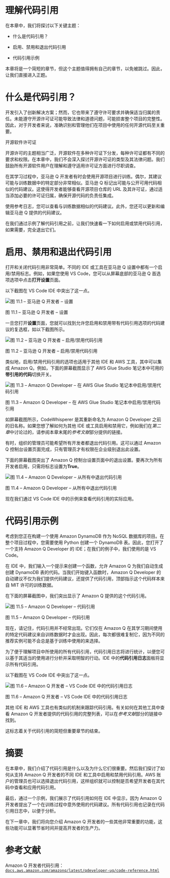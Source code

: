 

# 理解代码引用

在本章中，我们将探讨以下关键主题：

+   什么是代码引用？

+   启用、禁用和退出代码引用

+   代码引用示例

本章将是一个简短的章节，但这个主题值得拥有自己的章节，以免被跳过。因此，让我们直接进入正题。

# 什么是代码引用？

开发引入了创新解决方案；然而，它也带来了遵守许可要求并确保适当归属的责任。未能遵守开源许可证可能导致法律和道德问题，可能损害整个项目的完整性。因此，对于开发者来说，准确识别和管理他们在项目中使用的任何开源代码至关重要。

开源软件许可证

开源许可的主题相当广泛，开源软件在多种许可证下分发，每种许可证都有不同的要求和权限。在本章中，我们不会深入探讨开源许可证的类型及其法律问题。我们鼓励所有开源软件用户在理解和遵守适用许可证方面进行尽职调查。

在其学习过程中，亚马逊 Q 开发者有时会使用开源项目进行训练。偶尔，其建议可能与训练数据中的特定部分非常相似。亚马逊 Q 标记出可能与公开可用代码相似的代码建议。这使得开发者能够查看开源项目仓库的 URL 及其许可证，通过适当添加必要的许可证归属，确保开源代码的负责任集成。

使用参考日志，您可以查看与训练数据相似的代码建议。此外，您还可以更新和编辑亚马逊 Q 提供的代码建议。

在我们通过示例了解代码引用之前，让我们快速看一下如何启用或禁用代码引用，如果需要，完全退出它们。

# 启用、禁用和退出代码引用

打开和关闭代码引用非常简单。不同的 IDE 或工具在亚马逊 Q 设置中都有一个启用/禁用标志。例如，如果您使用 VS Code，您可以从屏幕底部的亚马逊 Q 首选项选项中点击**打开设置**页面。

以下截图在 VS Code IDE 中突出了这一点。

![图 11.1 – 亚马逊 Q 开发者 – 设置](img/B21378_11_1.jpg)

图 11.1 – 亚马逊 Q 开发者 – 设置

一旦您打开**设置**页面，您就可以找到允许您启用和禁用带有代码引用选项的代码建议的复选框，如以下截图所示。

![图 11.2 – 亚马逊 Q 开发者 – 启用/禁用代码引用](img/B21378_11_2.jpg)

图 11.2 – 亚马逊 Q 开发者 – 启用/禁用代码引用

类似地，启用/禁用代码引用的选项也适用于其他 IDE 和 AWS 工具，其中可以集成 Amazon Q。例如，下面的屏幕截图显示了 AWS Glue Studio 笔记本中可用的**带引用的代码**切换开关。

![图 11.3 – Amazon Q Developer – 在 AWS Glue Studio 笔记本中启用/禁用代码引用](img/B21378_11_3.jpg)

图 11.3 – Amazon Q Developer – 在 AWS Glue Studio 笔记本中启用/禁用代码引用

如屏幕截图所示，CodeWhisperer 是其重新命名为 Amazon Q Developer 之前的旧名称。如果您想了解如何为其他 IDE 或工具启用和禁用它，例如我们在*第二章*中讨论过的，请参阅本章末尾的*参考文献*部分提供的链接。

有时，组织的管理员可能希望所有开发者都退出代码引用。这可以通过 Amazon Q 控制台设置页面完成，只有管理员才有权限在企业级别退出此设置。

下面的屏幕截图突出了 Amazon Q 控制台设置页面中的退出设置。要再次为所有开发者启用，只需将标志设置为**True**。

![图 11.4 – Amazon Q Developer – 从所有中退出代码引用](img/B21378_11_4.jpg)

图 11.4 – Amazon Q Developer – 从所有中退出代码引用

现在我们通过 VS Code IDE 中的示例来查看代码引用的实际应用。

# 代码引用示例

考虑到您正在构建一个使用 Amazon DynamoDB 作为 NoSQL 数据库的项目。在整个项目过程中，您需要使用 Python 创建一个 DynamoDB 表。因此，您打开了一个支持 Amazon Q Developer 的 IDE；在我们的例子中，我们使用的是 VS Code。

在 IDE 中，我们输入一个提示来创建一个函数，允许 Amazon Q 为我们自动生成创建 DynamoDB 表的代码。当我们开始键入函数时，Amazon Q Developer 的自动建议不仅为我们提供代码建议，还提供了代码引用，顶部指示这个代码样本来自 MIT 许可的训练数据。

在下面的屏幕截图中，我们突出显示了 Amazon Q 提供的这个代码引用。

![图 11.5 – Amazon Q Developer – 代码引用](img/B21378_11_5.jpg)

图 11.5 – Amazon Q Developer – 代码引用

现在，请记住，代码引用并不经常出现。它们仅在 Amazon Q 在其学习期间使用的特定代码建议来自训练数据时才会出现。因此，每次都很难复制它，因为不同的推荐实例可能不会总是基于训练中使用的来选择。

为了便于理解项目中所使用的所有代码引用，代码引用日志将进行统计，以便您可以基于其适当的使用进行分析并采取明智的行动。IDE 中的**代码引用日志**面板将显示所有代码引用。

以下截图在 VS Code IDE 中突出了这一点。

![图 11.6 – Amazon Q 开发者 – VS Code IDE 中的代码引用日志](img/B21378_11_6.jpg)

图 11.6 – Amazon Q 开发者 – VS Code IDE 中的代码引用日志

其他 IDE 和 AWS 工具也有类似的机制来跟踪代码引用。有关如何在其他工具中查看 Amazon Q 开发者提供的代码引用的完整列表，可以在*参考文献*部分的链接中找到。

这标志着关于代码引用的简短但重要章节的结束。

# 摘要

在本章中，我们介绍了代码引用是什么以及为什么它们很重要。然后我们探讨了如何从支持 Amazon Q 开发者的不同 IDE 和工具中启用和禁用代码引用。AWS 账户的管理员也可以选择退出代码引用，这样组织就可以控制是否希望开发者在其代码中查看和应用代码引用。

最后，通过一个示例，我们展示了代码引用如何在 IDE 中显示，因为 Amazon Q 开发者提出了一个在训练过程中意外使用的代码建议。所有代码引用也记录在代码引用日志中，以便于分析。

在下一章中，我们将向您介绍 Amazon Q 开发者的一些其他非常重要的功能，这些功能可以显著节省时间并提高开发者的生产力。

# 参考文献

Amazon Q 开发者代码引用：[`docs.aws.amazon.com/amazonq/latest/qdeveloper-ug/code-reference.html`](https://docs.aws.amazon.com/amazonq/latest/qdeveloper-ug/code-reference.html)
